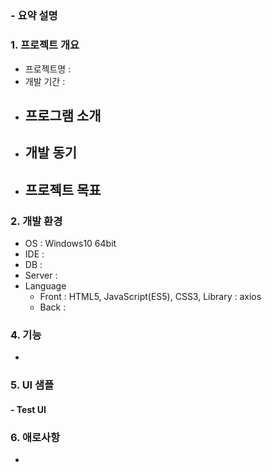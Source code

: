 ## <Shop Project>
### - 요약 설명


### 1. 프로젝트 개요
- 프로젝트명 : 
- 개발 기간 : 
- 프로그램 소개
    - 
- 개발 동기
    - 
- 프로젝트 목표
    - 

### 2. 개발 환경
- OS : Windows10 64bit
- IDE :
- DB :
- Server : 
- Language
    - Front : HTML5, JavaScript(ES5), CSS3, Library : axios
    - Back :

### 4. 기능
- 


### 5. UI 샘플
#### - Test UI
<!-- <img width="798" alt="20220517155527" src="https://user-images.githubusercontent.com/96553431/168900202-71b88059-d6c2-45d5-b4cf-745d8d2e1c6d.png"> -->


### 6. 애로사항
- 

